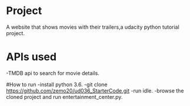 # Project
A website that shows movies with their trailers,a udacity python tutorial project.

# APIs used
-TMDB api to search for movie details.

#How to run
-install python 3.6.
-git clone https://github.com/zemo20/ud036_StarterCode.git
-run idle.
-browse the cloned project and run entertainment_center.py.
